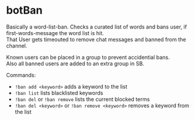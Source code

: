 # botBan

Basically a word-list-ban. Checks a curated list of words and bans user, if first-words-message the word list is hit.  
That User gets timeouted to remove chat messages and banned from the channel.

Known users can be placed in a group to prevent accidential bans.  
Also all banned users are added to an extra group in SB.

Commands:
- `!ban add <keyword>` adds a keyword to the list
- `!ban list` lists blacklisted keywords
- `!ban del` or `!ban remove` lists the current blocked terms
- `!ban del <keyword>` or `!ban remove <keyword>` removes a keyword from the list

